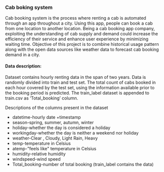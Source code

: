 ### Cab boking system

Cab booking system is the process where renting a cab is automated through an app
throughout a city. Using this app, people can book a cab from one location to another location.
Being a cab booking app company, exploiting the understanding of cab supply and demand
could increase the efficiency of their service and enhance user experience by minimizing
waiting time.
Objective of this project is to combine historical usage pattern along with the open data sources
like weather data to forecast cab booking demand in a city.

#### Data description:

Dataset contains hourly renting data in the span of two years. Data is randomly divided into
train and test set. The total count of cabs booked in each hour covered by the
test set, using the information available prior to the booking period is predicted. The
train_label dataset is appended to train.csv as ‘Total_booking’ column.



Descriptions of the columns present in the dataset

- datetime-hourly date +timestamp 
- season-spring, summer, autumn, winter
- holiday-whether the day is considered a holiday
- workingday-whether the day is neither a weekend nor holiday
- weather-Clear , Cloudy,  Light Rain, Heavy 
- temp-temperature in Celsius
- atemp-"feels like" temperature in Celsius
- humidity-relative humidity
- windspeed-wind speed
- Total_booking-number of total booking (train_label contains the data)
